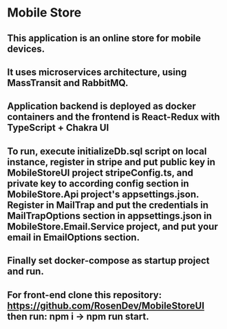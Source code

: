 # Mobile Store

## This application is an online store for mobile devices.
## It uses microservices architecture, using MassTransit and RabbitMQ.
## Application backend is deployed as docker containers and the frontend is React-Redux with TypeScript + Chakra UI

## To run, execute initializeDb.sql script on local instance, register in stripe and put public key in MobileStoreUI project stripeConfig.ts, and private key to according config section in MobileStore.Api project's appsettings.json. Register in MailTrap and put the credentials in MailTrapOptions section in appsettings.json in MobileStore.Email.Service project, and put your email in EmailOptions section.
## Finally set docker-compose as startup project and run. 
## For front-end clone this repository: https://github.com/RosenDev/MobileStoreUI then run: npm i -> npm run start.
